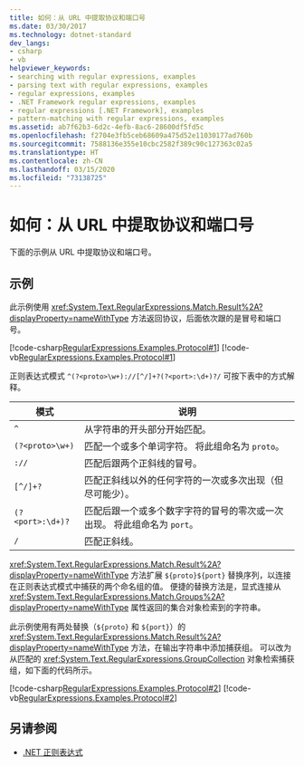 ```yaml
---
title: 如何：从 URL 中提取协议和端口号
ms.date: 03/30/2017
ms.technology: dotnet-standard
dev_langs:
- csharp
- vb
helpviewer_keywords:
- searching with regular expressions, examples
- parsing text with regular expressions, examples
- regular expressions, examples
- .NET Framework regular expressions, examples
- regular expressions [.NET Framework], examples
- pattern-matching with regular expressions, examples
ms.assetid: ab7f62b3-6d2c-4efb-8ac6-28600df5fd5c
ms.openlocfilehash: f2704e3fb5ceb68609a475d52e11030177ad760b
ms.sourcegitcommit: 7588136e355e10cbc2582f389c90c127363c02a5
ms.translationtype: HT
ms.contentlocale: zh-CN
ms.lasthandoff: 03/15/2020
ms.locfileid: "73138725"
---
```

# <a name="how-to-extract-a-protocol-and-port-number-from-a-url"></a>如何：从 URL 中提取协议和端口号
下面的示例从 URL 中提取协议和端口号。  
  
## <a name="example"></a>示例  
 此示例使用 <xref:System.Text.RegularExpressions.Match.Result%2A?displayProperty=nameWithType> 方法返回协议，后面依次跟的是冒号和端口号。  
  
 [!code-csharp[RegularExpressions.Examples.Protocol#1](../../../samples/snippets/csharp/VS_Snippets_CLR/RegularExpressions.Examples.Protocol/cs/Example.cs#1)]
 [!code-vb[RegularExpressions.Examples.Protocol#1](../../../samples/snippets/visualbasic/VS_Snippets_CLR/RegularExpressions.Examples.Protocol/vb/Example.vb#1)]  
  
 正则表达式模式 `^(?<proto>\w+)://[^/]+?(?<port>:\d+)?/` 可按下表中的方式解释。  
  
|模式|说明|  
|-------------|-----------------|  
|`^`|从字符串的开头部分开始匹配。|  
|`(?<proto>\w+)`|匹配一个或多个单词字符。 将此组命名为 `proto`。|  
|`://`|匹配后跟两个正斜线的冒号。|  
|`[^/]+?`|匹配正斜线以外的任何字符的一次或多次出现（但尽可能少）。|  
|`(?<port>:\d+)?`|匹配后跟一个或多个数字字符的冒号的零次或一次出现。 将此组命名为 `port`。|  
|`/`|匹配正斜线。|  
  
 <xref:System.Text.RegularExpressions.Match.Result%2A?displayProperty=nameWithType> 方法扩展 `${proto}${port}` 替换序列，以连接在正则表达式模式中捕获的两个命名组的值。 便捷的替换方法是，显式连接从 <xref:System.Text.RegularExpressions.Match.Groups%2A?displayProperty=nameWithType> 属性返回的集合对象检索到的字符串。  
  
 此示例使用有两处替换（`${proto}` 和 `${port}`）的 <xref:System.Text.RegularExpressions.Match.Result%2A?displayProperty=nameWithType> 方法，在输出字符串中添加捕获组。 可以改为从匹配的 <xref:System.Text.RegularExpressions.GroupCollection> 对象检索捕获组，如下面的代码所示。  
  
 [!code-csharp[RegularExpressions.Examples.Protocol#2](../../../samples/snippets/csharp/VS_Snippets_CLR/RegularExpressions.Examples.Protocol/cs/example2.cs#2)]
 [!code-vb[RegularExpressions.Examples.Protocol#2](../../../samples/snippets/visualbasic/VS_Snippets_CLR/RegularExpressions.Examples.Protocol/vb/example2.vb#2)]  
  
## <a name="see-also"></a>另请参阅

- [.NET 正则表达式](../../../docs/standard/base-types/regular-expressions.md)
